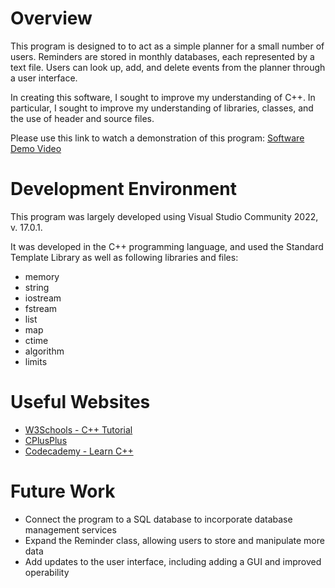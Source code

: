 # Overview

This program is designed to to act as a simple planner for a small number of users. Reminders are stored in monthly databases, each represented by a text file. Users can look up, add, and delete events from the planner through a user interface.

In creating this software, I sought to improve my understanding of C++. In particular, I sought to improve my understanding of libraries, classes, and the use of header and source files.

Please use this link to watch a demonstration of this program: [Software Demo Video](https://youtu.be/4aCZY0IqNu8)

# Development Environment

This program was largely developed using Visual Studio Community 2022, v. 17.0.1.

It was developed in the C++ programming language, and used the Standard Template Library as well as following libraries and files:

* memory
* string
* iostream
* fstream
* list
* map
* ctime
* algorithm
* limits

# Useful Websites

* [W3Schools - C++ Tutorial](https://www.w3schools.com/cpp/)
* [CPlusPlus](http://www.cplusplus.com)
* [Codecademy - Learn C++](https://www.codecademy.com/learn/learn-c-plus-plus)

# Future Work

* Connect the program to a SQL database to incorporate database management services
* Expand the Reminder class, allowing users to store and manipulate more data
* Add updates to the user interface, including adding a GUI and improved operability
